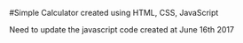 #Simple Calculator created using HTML, CSS, JavaScript

Need to update the javascript code created at June 16th 2017
